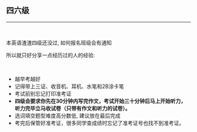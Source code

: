 ## 四六级

---

<br>

本英语渣渣四级还没过,  如何报名班级会有通知

所以就只好分享一点经历过的人的经验: 

<br>

* 越早考越好
* 记得带上三证、收音机、耳机、水笔和2B涂卡笔
* 考试前别忘记打印准考证
* **四级会要求你先在30分钟内写完作文，考试开始三十分钟后马上开始听力，听力完毕立马收试卷（只带有作文和听力的试卷）。**
* 选词填空题型难度高分数低,  建议放在最后完成
* 考完后保管好准考证，很多同学查成绩时忘记了准考证号也找不到准考证。